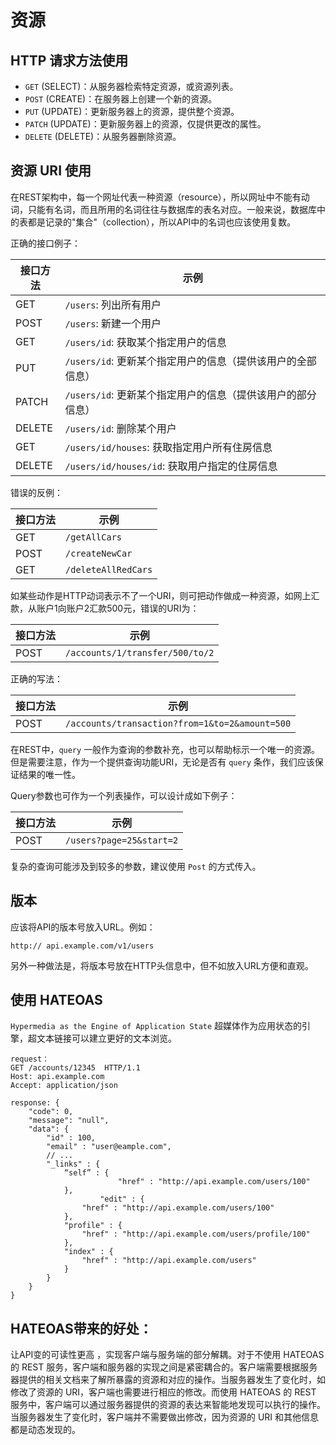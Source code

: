 # 资源

## HTTP 请求方法使用

- `GET` (SELECT)：从服务器检索特定资源，或资源列表。
- `POST` (CREATE)：在服务器上创建一个新的资源。
- `PUT` (UPDATE)：更新服务器上的资源，提供整个资源。
- `PATCH` (UPDATE)：更新服务器上的资源，仅提供更改的属性。
- `DELETE` (DELETE)：从服务器删除资源。

## 资源 URI 使用

在REST架构中，每一个网址代表一种资源（resource），所以网址中不能有动词，只能有名词，而且所用的名词往往与数据库的表名对应。一般来说，数据库中的表都是记录的"集合"（collection），所以API中的名词也应该使用复数。

正确的接口例子：

| 接口方法   | 示例                                                       |
| ----      | ----                                                       |
| GET       |  `/users`: 列出所有用户                                     |
| POST      |  `/users`: 新建一个用户                                     |
| GET       |  `/users/id`: 获取某个指定用户的信息                         |
| PUT       |  `/users/id`: 更新某个指定用户的信息（提供该用户的全部信息）   |
| PATCH     |  `/users/id`: 更新某个指定用户的信息（提供该用户的部分信息）   |
| DELETE    |  `/users/id`: 删除某个用户                                  |
| GET       |  `/users/id/houses`: 获取指定用户所有住房信息                |
| DELETE    |  `/users/id/houses/id`: 获取用户指定的住房信息               |

错误的反例：

| 接口方法   | 示例                                                       |
| ----      | ----                                                       |
| GET       |  `/getAllCars`                                             |
| POST      |  `/createNewCar`                                           |
| GET       |  `/deleteAllRedCars`                                       |

如某些动作是HTTP动词表示不了一个URI，则可把动作做成一种资源，如网上汇款，从账户1向账户2汇款500元，错误的URI为：

| 接口方法   | 示例                                                       |
| ----      | ----                                                       |
| POST      |  `/accounts/1/transfer/500/to/2`                           |

正确的写法：

| 接口方法   | 示例                                                       |
| ----      | ----                                                       |
| POST      |  `/accounts/transaction?from=1&to=2&amount=500`            |

在REST中，`query` 一般作为查询的参数补充，也可以帮助标示一个唯一的资源。但是需要注意，作为一个提供查询功能URI，无论是否有 `query` 条作，我们应该保证结果的唯一性。

Query参数也可作为一个列表操作，可以设计成如下例子：

| 接口方法   | 示例                                                       |
| ----      | ----                                                       |
| POST      |  `/users?page=25&start=2`                                  |

复杂的查询可能涉及到较多的参数，建议使用 `Post` 的方式传入。

## 版本

应该将API的版本号放入URL。例如：

```
http:// api.example.com/v1/users
```

另外一种做法是，将版本号放在HTTP头信息中，但不如放入URL方便和直观。

## 使用 HATEOAS

`Hypermedia as the Engine of Application State` 超媒体作为应用状态的引擎，超文本链接可以建立更好的文本浏览。

```
request：
GET /accounts/12345  HTTP/1.1
Host: api.example.com
Accept: application/json

response: {
	"code": 0,
	"message": "null",
	"data": {
		"id" : 100,
		"email" : "user@eample.com",
		// ...
		"_links" : {
		    “self” : {
                        "href" : "http://api.example.com/users/100"
		    },
                    "edit" : {
		        "href" : "http://api.example.com/users/100"
		    },
		    "profile" : {
		        "href" : "http://api.example.com/users/profile/100"
		    },
		    "index" : {
		        "href" : "http://api.example.com/users"
		    }
		}
	}
}
```
## HATEOAS带来的好处：

让API变的可读性更高 ，实现客户端与服务端的部分解耦。对于不使用 HATEOAS 的 REST 服务，客户端和服务器的实现之间是紧密耦合的。客户端需要根据服务器提供的相关文档来了解所暴露的资源和对应的操作。当服务器发生了变化时，如修改了资源的 URI，客户端也需要进行相应的修改。而使用 HATEOAS 的 REST 服务中，客户端可以通过服务器提供的资源的表达来智能地发现可以执行的操作。当服务器发生了变化时，客户端并不需要做出修改，因为资源的 URI 和其他信息都是动态发现的。
